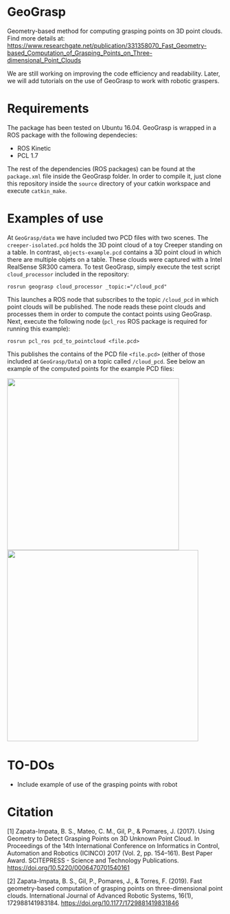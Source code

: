 # GeoGrasp
Geometry-based method for computing grasping points on 3D point clouds. Find more details at: https://www.researchgate.net/publication/331358070_Fast_Geometry-based_Computation_of_Grasping_Points_on_Three-dimensional_Point_Clouds

We are still working on improving the code efficiency and readability. Later, we will add tutorials on the use of GeoGrasp to work with robotic graspers.

# Requirements
The package has been tested on Ubuntu 16.04. GeoGrasp is wrapped in a ROS package with the following dependecies:

- ROS Kinetic
- PCL 1.7

The rest of the dependencies (ROS packages) can be found at the `package.xml` file inside the GeoGrasp folder. In order to compile it, just clone this repository inside the `source` directory of your catkin workspace and execute `catkin_make`.

# Examples of use

At `GeoGrasp/data` we have included two PCD files with two scenes. The `creeper-isolated.pcd` holds the 3D point cloud of a toy Creeper standing on a table. In contrast, `objects-example.pcd` contains a 3D point cloud in which there are multiple objets on a table. These clouds were captured with a Intel RealSense SR300 camera. To test GeoGrasp, simply execute the test script `cloud_processor` included in the repository:

```
rosrun geograsp cloud_processor _topic:="/cloud_pcd"
```

This launches a ROS node that subscribes to the topic `/cloud_pcd` in which point clouds will be published. The node reads these point clouds and processes them in order to compute the contact points using GeoGrasp. Next, execute the following node (`pcl_ros` ROS package is required for running this example):

```
rosrun pcl_ros pcd_to_pointcloud <file.pcd>
```

This publishes the contains of the PCD file `<file.pcd>` (either of those included at `GeoGrasp/Data`) on a topic called `/cloud_pcd`. See below an example of the computed points for the example PCD files:

<img src="/data/creeper-isolated.png" width="400"> <img src="/data/objects.png" width="445">

# TO-DOs

- Include example of use of the grasping points with robot

# Citation
[1] Zapata-Impata, B. S., Mateo, C. M., Gil, P., & Pomares, J. (2017). Using Geometry to Detect Grasping Points on 3D Unknown Point Cloud. In Proceedings of the 14th International Conference on Informatics in Control, Automation and Robotics (ICINCO) 2017 (Vol. 2, pp. 154–161). Best Paper Award. SCITEPRESS - Science and Technology Publications. https://doi.org/10.5220/0006470701540161

[2] Zapata-Impata, B. S., Gil, P., Pomares, J., & Torres, F. (2019). Fast geometry-based computation of grasping points on three-dimensional point clouds. International Journal of Advanced Robotic Systems, 16(1), 172988141983184. https://doi.org/10.1177/1729881419831846
